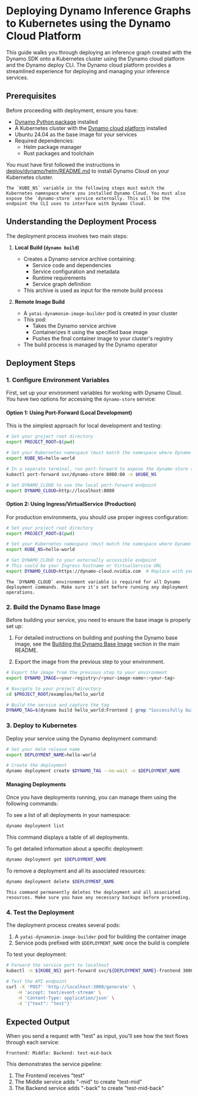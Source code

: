 <!--
SPDX-FileCopyrightText: Copyright (c) 2025 NVIDIA CORPORATION & AFFILIATES. All rights reserved.
SPDX-License-Identifier: Apache-2.0

Licensed under the Apache License, Version 2.0 (the "License");
you may not use this file except in compliance with the License.
You may obtain a copy of the License at

http://www.apache.org/licenses/LICENSE-2.0

Unless required by applicable law or agreed to in writing, software
distributed under the License is distributed on an "AS IS" BASIS,
WITHOUT WARRANTIES OR CONDITIONS OF ANY KIND, either express or implied.
See the License for the specific language governing permissions and
limitations under the License.
-->

# Deploying Dynamo Inference Graphs to Kubernetes using the Dynamo Cloud Platform

This guide walks you through deploying an inference graph created with the Dynamo SDK onto a Kubernetes cluster using the Dynamo cloud platform and the Dynamo deploy CLI. The Dynamo cloud platform provides a streamlined experience for deploying and managing your inference services.

## Prerequisites

Before proceeding with deployment, ensure you have:

- [Dynamo Python package](../../get_started.md#installation) installed
- A Kubernetes cluster with the [Dynamo cloud platform](dynamo_cloud.md) installed
- Ubuntu 24.04 as the base image for your services
- Required dependencies:
  - Helm package manager
  - Rust packages and toolchain

You must have first followed the instructions in [deploy/dynamo/helm/README.md](https://github.com/ai-dynamo/dynamo/blob/main/deploy/dynamo/helm/README.md) to install Dynamo Cloud on your Kubernetes cluster.

```{note}
The `KUBE_NS` variable in the following steps must match the Kubernetes namespace where you installed Dynamo Cloud. You must also expose the `dynamo-store` service externally. This will be the endpoint the CLI uses to interface with Dynamo Cloud.
```


## Understanding the Deployment Process

The deployment process involves two main steps:

1. **Local Build (`dynamo build`)**
   - Creates a Dynamo service archive containing:
     - Service code and dependencies
     - Service configuration and metadata
     - Runtime requirements
     - Service graph definition
   - This archive is used as input for the remote build process

2. **Remote Image Build**
   - A `yatai-dynamonim-image-builder` pod is created in your cluster
   - This pod:
     - Takes the Dynamo service archive
     - Containerizes it using the specified base image
     - Pushes the final container image to your cluster's registry
   - The build process is managed by the Dynamo operator

## Deployment Steps

### 1. Configure Environment Variables

First, set up your environment variables for working with Dynamo Cloud. You have two options for accessing the `dynamo-store` service:

#### Option 1: Using Port-Forward (Local Development)
This is the simplest approach for local development and testing:

```bash
# Set your project root directory
export PROJECT_ROOT=$(pwd)

# Set your Kubernetes namespace (must match the namespace where Dynamo cloud is installed)
export KUBE_NS=hello-world

# In a separate terminal, run port-forward to expose the dynamo-store service locally
kubectl port-forward svc/dynamo-store 8080:80 -n $KUBE_NS

# Set DYNAMO_CLOUD to use the local port-forward endpoint
export DYNAMO_CLOUD=http://localhost:8080
```

#### Option 2: Using Ingress/VirtualService (Production)
For production environments, you should use proper ingress configuration:

```bash
# Set your project root directory
export PROJECT_ROOT=$(pwd)

# Set your Kubernetes namespace (must match the namespace where Dynamo cloud is installed)
export KUBE_NS=hello-world

# Set DYNAMO_CLOUD to your externally accessible endpoint
# This could be your Ingress hostname or VirtualService URL
export DYNAMO_CLOUD=https://dynamo-cloud.nvidia.com  # Replace with your actual endpoint
```

``` {note}
The `DYNAMO_CLOUD` environment variable is required for all Dynamo deployment commands. Make sure it's set before running any deployment operations.
```

### 2. Build the Dynamo Base Image

Before building your service, you need to ensure the base image is properly set up:

1. For detailed instructions on building and pushing the Dynamo base image, see the [Building the Dynamo Base Image](../../get_started.md#building-the-dynamo-base-image) section in the main README.

2. Export the image from the previous step to your environment.
```bash
# Export the image from the previous step to your environment
export DYNAMO_IMAGE=<your-registry>/<your-image-name>:<your-tag>

# Navigate to your project directory
cd $PROJECT_ROOT/examples/hello_world

# Build the service and capture the tag
DYNAMO_TAG=$(dynamo build hello_world:Frontend | grep "Successfully built" | awk '{ print $3 }' | sed 's/\.$//')
```

### 3. Deploy to Kubernetes

Deploy your service using the Dynamo deployment command:

```bash
# Set your Helm release name
export DEPLOYMENT_NAME=hello-world

# Create the deployment
dynamo deployment create $DYNAMO_TAG --no-wait -n $DEPLOYMENT_NAME
```

#### Managing Deployments

Once you have deployments running, you can manage them using the following commands:

To see a list of all deployments in your namespace:

```bash
dynamo deployment list
```
This command displays a table of all deployments.

To get detailed information about a specific deployment:

```bash
dynamo deployment get $DEPLOYMENT_NAME
```

To remove a deployment and all its associated resources:

```bash
dynamo deployment delete $DEPLOYMENT_NAME
```

```{warning} 
This command permanently deletes the deployment and all associated resources. Make sure you have any necessary backups before proceeding.
```

### 4. Test the Deployment

The deployment process creates several pods:
1. A `yatai-dynamonim-image-builder` pod for building the container image
2. Service pods prefixed with `$DEPLOYMENT_NAME` once the build is complete

To test your deployment:

```bash
# Forward the service port to localhost
kubectl -n ${KUBE_NS} port-forward svc/${DEPLOYMENT_NAME}-frontend 3000:3000

# Test the API endpoint
curl -X 'POST' 'http://localhost:3000/generate' \
    -H 'accept: text/event-stream' \
    -H 'Content-Type: application/json' \
    -d '{"text": "test"}'
```

## Expected Output

When you send a request with "test" as input, you'll see how the text flows through each service:

```
Frontend: Middle: Backend: test-mid-back
```

This demonstrates the service pipeline:
1. The Frontend receives "test"
2. The Middle service adds "-mid" to create "test-mid"
3. The Backend service adds "-back" to create "test-mid-back"
